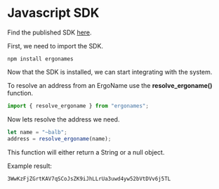 # Javascript SDK

Find the published SDK [here](https://www.npmjs.com/package/ergonames).

First, we need to import the SDK.

```
npm install ergonames
```

Now that the SDK is installed, we can start integrating with the system.

To resolve an address from an ErgoName use the **resolve\_ergoname()** function.

```javascript
import { resolve_ergoname } from "ergonames";
```

Now lets resolve the address we need.

```javascript
let name = "~balb";
address = resolve_ergoname(name);
```

This function will either return a String or a null object.

Example result:

```
3WwKzFjZGrtKAV7qSCoJsZK9iJhLLrUa3uwd4yw52bVtDVv6j5TL
```
